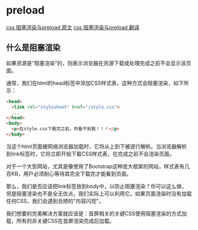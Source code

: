 # preload

[css 阻塞渲染与preload 原文](https://vuejsdevelopers.com/2017/07/24/critical-css-webpack)
[css 阻塞渲染与preload 翻译](https://segmentfault.com/a/1190000011503284)

## 什么是阻塞渲染

如果资源是“阻塞渲染”的，则表示浏览器在资源下载或处理完成之前不会显示该页面。

通常，我们在html的head标签中添加CSS样式表，这种方式会阻塞渲染，如下所示：

```html
<head>
  <link rel="stylesheet" href="/style.css">
  ...
</head>
<body>
  <p>在style.css下载完之前，你看不到我！！！</p>
</body>
```

当这个html页面被网络浏览器加载时，它将从上到下被逐行解析。当浏览器解析到link标签时，它将立即开始下载CSS样式表，在完成之前不会渲染页面。

对于一个大型网站，尤其是像使用了Bootstrap这种庞大框架的网站，样式表有几百KB，用户必须耐心等待其完全下载完才能看到页面。

那么，我们是否应该把link标签放到body中，以防止阻塞渲染？你可以这么做，但是阻塞渲染也不是全无优点，我们实际上可以利用它。如果页面渲染时没有加载任何CSS，我们会遇到丑陋的"内容闪现"。

我们想要的完美解决方案就应该是：首屏相关的关键CSS使用阻塞渲染的方式加载，所有的非关键CSS在首屏渲染完成后加载。
